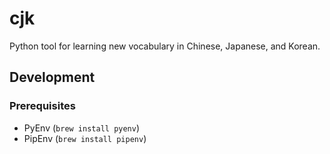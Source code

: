 # cjk

Python tool for learning new vocabulary in Chinese, Japanese, and Korean.

## Development

### Prerequisites

- PyEnv (`brew install pyenv`)
- PipEnv (`brew install pipenv`)
